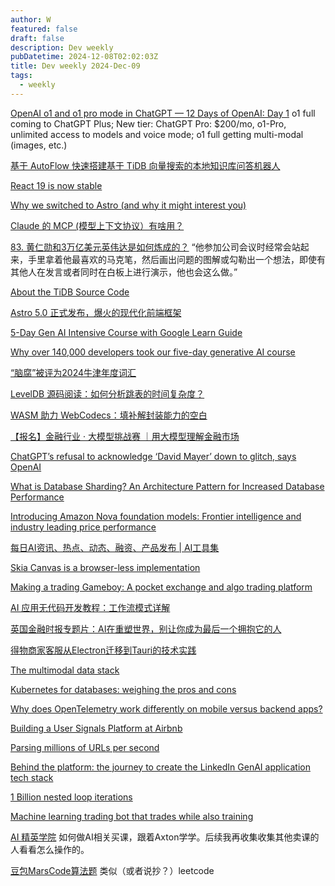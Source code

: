 ```yaml
---
author: W
featured: false
draft: false
description: Dev weekly
pubDatetime: 2024-12-08T02:02:03Z
title: Dev weekly 2024-Dec-09
tags:
  - weekly
---
```


[]()

[]()

[]()

[OpenAI o1 and o1 pro mode in ChatGPT — 12 Days of OpenAI: Day 1](https://www.youtube.com/watch?v=iBfQTnA2n2s) o1 full coming to ChatGPT Plus; New tier: ChatGPT Pro: $200/mo, o1-Pro, unlimited access to models and voice mode; o1 full getting multi-modal (images, etc.)

[基于 AutoFlow 快速搭建基于 TiDB 向量搜索的本地知识库问答机器人](https://mp.weixin.qq.com/s?__biz=MzI3NDIxNTQyOQ%3D%3D&abtest_cookie=AAACAA%3D%3D&ascene=56&chksm=eaf0a750661634fe5f602c7773722e4166ccb5d540a52b37cc7e68548c2cdd6389af807b0a79&clicktime=1733318740&countrycode=CN&devicetype=android-34&enterid=1733318740&exportkey=n_ChQIAhIQ0OCaLylqzyHND%2Bv5xhW63BLjAQIE97dBBAEAAAAAAO3KBQ8ous4AAAAOpnltbLcz9gKNyK89dVj0n8dUL3NuL2%2Fge9bY%2F%2BFBuTA1lPH1X9ScFgmjt44%2Bs%2BOeh1fnySJ7YYf0xjZVIkxbZ%2F86Z9%2FUMn%2FhTIEn1GI%2F2HyfxxFvJz5l8mswFnH6fUOQ4zejpcazLrsU4e49C60yzDsgmGWBHaP4zZxHiWUrupKyPnvyT0zPoLTUbJdD40tMPjjcYsyY8O94hcdEZl%2BdI8Gm2IFqEzEK9f1TUNYQ2L3PZgaLZf3C0QsEcQ7ohUBw%2FiOsziz0tSyoYK%2Fr&fasttmpl_flag=0&fasttmpl_fullversion=7499948-zh_CN-zip&fasttmpl_type=0&finder_biz_enter_id=4&flutter_pos=29&idx=1&lang=zh_CN&mid=2247523170&nettype=WIFI&pass_ticket=%2BRZlqyFnchVOLnRwQgqxp8nsH%2BldBTJFvOBEhcgih98kzb%2FpiTBaGG6SC%2F02dVcQ&ranksessionid=1733313787&realreporttime=1733318740872&scene=90&session_us=gh_484e8c43aade&sessionid=1733313804&sn=897a2d3d564d79677b44ce983656daeb&subscene=93&version=2800363d&wx_header=3&xtrack=1)

[React 19 is now stable](https://react.dev/blog/2024/12/05/react-19)

[Why we switched to Astro (and why it might interest you)](https://www.datocms.com/blog/why-we-switched-to-astro)

[Claude 的 MCP (模型上下文协议）有啥用？](https://sspai.com/post/94360)

[83. 黄仁勋和3万亿美元英伟达是如何炼成的？](https://podcasts.apple.com/my/podcast/83-%E9%BB%84%E4%BB%81%E5%8B%8B%E5%92%8C3%E4%B8%87%E4%BA%BF%E7%BE%8E%E5%85%83%E8%8B%B1%E4%BC%9F%E8%BE%BE%E6%98%AF%E5%A6%82%E4%BD%95%E7%82%BC%E6%88%90%E7%9A%84/id1634356920?i=1000679216030) “他参加公司会议时经常会站起来，手里拿着他最喜欢的马克笔，然后画出问题的图解或勾勒出一个想法，即使有其他人在发言或者同时在白板上进行演示，他也会这么做。”

[About the TiDB Source Code](https://www.pingcap.com/blog/about-the-tidb-source-code/)

[Astro 5.0 正式发布，爆火的现代化前端框架](https://mp.weixin.qq.com/s?__biz=MzU2MTIyNDUwMA%3D%3D&abtest_cookie=AAACAA%3D%3D&ascene=56&chksm=fd317da151f9fa2eeb16d55ea873b96170d9e6388f1ac47555ea55efb9016de49e478ce87798&clicktime=1733279855&countrycode=CN&devicetype=android-34&enterid=1733279855&exportkey=n_ChQIAhIQUaHtUoBm1XvtTHGlOVg%2BZBLjAQIE97dBBAEAAAAAAFqYLwUT1WIAAAAOpnltbLcz9gKNyK89dVj0xTmHe%2BL9z7H3oQquWtl5ufdMVTqNW3Ewsgl484lwXWHoTD1QHxT6ChVIpOxZrLLLudvEKHbAlkeTxUMDSdfXh%2F6rV8L57ue%2FMuvniWe1Za1e%2BInwnKGlaxLR5ha6%2FKvZEE9zwekfbM28Y1TokNm6K2WXojp02L%2FTHtho%2B6VOMBKt3vMQLNnFi7V9nhKpQiro%2BIUxmLtVZU3JXx5DssLEXjgUldtkfdtHx4LpYBDIITbf%2B18SuW3dNJokj6rw&fasttmpl_flag=0&fasttmpl_fullversion=7498741-zh_CN-zip&fasttmpl_type=0&finder_biz_enter_id=4&flutter_pos=20&idx=1&lang=zh_CN&mid=2247531548&nettype=3gnet&pass_ticket=JOc%2BmW79E5VUw61dCVzKFuXahoBLzKybsDRrV8MLpsDjtLxI8d2Y%2Bs5meN9Z618c&ranksessionid=1733279783&realreporttime=1733279855315&scene=90&session_us=gh_c160b24c3196&sessionid=1733279809&sn=ecd9bdb4d185cc37427f0a62bd013548&subscene=93&version=2800363d&wx_header=3&xtrack=1)

[5-Day Gen AI Intensive Course with Google Learn Guide](https://www.kaggle.com/learn-guide/5-day-genai)

[Why over 140,000 developers took our five-day generative AI course](https://blog.google/technology/developers/google-kaggle-genai-intensive/)

[“脑腐”被评为2024牛津年度词汇](https://mp.weixin.qq.com/s?__biz=Mzg2NzI1MDMxMw%3D%3D&abtest_cookie=AAACAA%3D%3D&ascene=56&chksm=cf1853ed483ca0b793d01859874fe3211e3c7ba048c9ab033736fbd0d059bac35ffadd193d91&clicktime=1733271404&countrycode=CN&devicetype=android-34&enterid=1733271404&exportkey=n_ChQIAhIQ1LELKE2g2QXpzPoqLLqduhLaAQIE97dBBAEAAAAAAFcYAK%2FSZnoAAAAOpnltbLcz9gKNyK89dVj01qyUspVBaontaqDaJFKZEiRvG%2BR1uwmhoy1y3JNVTP%2FB0gxQHnDbT7Lrr6HCKWnAxXpUb25g9Y%2B42MnZm7xNLdEujkNHzI%2BL6ls%2FeXf4cybCjsK9G9vbuxMauIDzpa%2FYdtA64C1FZVZBRzCYV00N581z%2Fk9XloDhMSuYRvn0oHztwLfmKzAdHk4cwJ0yKzOLPFc2mJ9SCyRRR9dmGz1AQSHn20yV49qBVuAt%2BzbuXaRgiZ9W&fasttmpl_flag=0&fasttmpl_fullversion=7498741-zh_CN-zip&fasttmpl_type=0&finder_biz_enter_id=4&flutter_pos=6&idx=1&lang=zh_CN&mid=2247504694&nettype=WIFI&pass_ticket=BnrpHNWOst7YzNztQE3ZjV8T%2BtBhVp0VOVyDJw6qBmj5dL2CW02lIQ907FkgfjdM&ranksessionid=1733271364&realreporttime=1733271404077&scene=90&session_us=gh_fbcf58337173&sessionid=1733271367&sn=b9088bc08436ae06c73e3d877e000c87&subscene=93&version=2800363d&wx_header=3&xtrack=1)

[LevelDB 源码阅读：如何分析跳表的时间复杂度？](https://selfboot.cn/2024/09/24/leveldb_source_skiplist_time_analysis/)

[WASM 助力 WebCodecs：填补解封装能力的空白](https://mp.weixin.qq.com/s?__biz=Mzg3Njc0NTgwMg%3D%3D&abtest_cookie=AAACAA%3D%3D&ascene=56&chksm=ce51d75b594e2604c40b1a71ee7c2cf062cc5cbe6a295ca1cee90b3509308156c25564b7a80d&clicktime=1733210044&countrycode=CN&devicetype=android-34&enterid=1733210044&exportkey=n_ChQIAhIQnozCKaIRSlrIVTAWaFhgGhLjAQIE97dBBAEAAAAAAGfGFpM0%2FaAAAAAOpnltbLcz9gKNyK89dVj0yPKSdBGOE2vMlFftQv9zJaUjJFPw7Kg2MJXAy95EnVsOzgnm6zZygetwLqDL8F5HdKlp%2Fh8u0RvA0fEBYMDkVLs2IkI3PYwHMN8EjVCk4%2FDcReQDsXZN4Ba0SANunX9EEABVquyHwcpGTMMkF5TSVYE1bu53Zkyn9aHsA430RL%2BydNwISfxx%2FKJ9fopWMRRQhwQuphq5pe7iimc87YoDim%2BrJfkVs%2FstGC2RzbhG%2F139QZlinQbz4ks8aWD5&fasttmpl_flag=0&fasttmpl_fullversion=7498251-zh_CN-zip&fasttmpl_type=0&finder_biz_enter_id=4&flutter_pos=4&idx=1&lang=zh_CN&mid=2247501641&nettype=WIFI&pass_ticket=xFL7iMoP0tz%2FmYJRA9p7kE67BtlRzXsqzsDb2YZxi9Si0K0oubqJwKKa0%2FsJNrim&ranksessionid=1733208410&realreporttime=1733210044580&scene=90&session_us=gh_6a92a838f9e0&sessionid=1733210037&sn=67dbbe7ae0e85ca82d4f4527f30993fe&subscene=93&version=2800363d&wx_header=3&xtrack=1)

[【报名】金融行业 · 大模型挑战赛 ｜用大模型理解金融市场](https://mp.weixin.qq.com/s?__biz=MzkxNjMzMjM3NA%3D%3D&abtest_cookie=AAACAA%3D%3D&ascene=56&chksm=c001618f2f437f6af7ffae8ac65cc93068af635ab9f1b7ab756894ea894258ea26425d17eab2&clicktime=1733210088&countrycode=CN&devicetype=android-34&enterid=1733210088&exportkey=n_ChQIAhIQ3aAErFOt%2BVqy3FoQR1t59hLjAQIE97dBBAEAAAAAAIRYI1Jpr3EAAAAOpnltbLcz9gKNyK89dVj0IDdtaAUSS1FWUh1RFDeG8OCwuwGXwNJkMD3h0XcnvljZ7dN7H0Vvon6o14ltBLxXflj3mQGVTwvoF%2FQQyFaXJpzuWk%2B38JG3uR4NaeHJnT8lgx2VNzgNkCHuNvd7iEarNJDiWPhdu5IvZgLGfDVX1tDTq0%2F1TsfLW2yo6LHq8S5PyHiPwb35YZivfoAIP%2FbUb7St%2Fh0h14o93inECunOLrli6aXWmEfDUpyj0%2FTArncfi%2BWNn9h1q8M2VaVK&fasttmpl_flag=0&fasttmpl_fullversion=7498251-zh_CN-zip&fasttmpl_type=0&finder_biz_enter_id=4&flutter_pos=14&idx=1&lang=zh_CN&mid=2247489900&nettype=WIFI&pass_ticket=BYGVqe2WxdI6Hkn6PvS1hn%2F%2Fxp4clXzO93aMgPM307upw2vL7yEg9tMQQ5Z8XqJE&ranksessionid=1733210045&realreporttime=1733210088627&scene=90&session_us=gh_88078995cbc4&sessionid=1733210037&sn=de250d16fd204eae6fe7a02d3454085e&subscene=93&version=2800363d&wx_header=3&xtrack=1)

[ChatGPT’s refusal to acknowledge ‘David Mayer’ down to glitch, says OpenAI](https://www.theguardian.com/technology/2024/dec/03/chatgpts-refusal-to-acknowledge-david-mayer-down-to-glitch-says-openai)

[What is Database Sharding? An Architecture Pattern for Increased Database Performance](https://www.pingcap.com/blog/database-sharding-defined/)

[Introducing Amazon Nova foundation models: Frontier intelligence and industry leading price performance](https://aws.amazon.com/cn/blogs/aws/introducing-amazon-nova-frontier-intelligence-and-industry-leading-price-performance/)

[每日AI资讯、热点、动态、融资、产品发布 | AI工具集](https://ai-bot.cn/daily-ai-news/)

[Skia Canvas is a browser-less implementation](https://skia-canvas.org/)

[Making a trading Gameboy: A pocket exchange and algo trading platform](https://questdb.io/blog/making-a-trading-gameboy/)

[AI 应用无代码开发教程：工作流模式详解](https://ruanyifeng.com/blog/2024/12/no-code-ai-tutorial.html)

[英国金融时报专题片：AI在重塑世界，别让你成为最后一个拥抱它的人](https://mp.weixin.qq.com/s?__biz=Mzg5NTc4ODkzOA%3D%3D&abtest_cookie=AAACAA%3D%3D&ascene=56&chksm=c153c5d2ed72668ae1025de306c9443934868666874c8e3a7fac0852f54fbdacdda97ab58814&clicktime=1733185508&countrycode=CN&devicetype=android-34&enterid=1733185508&exportkey=n_ChQIAhIQ9lg51udGLFBsIQhXvuIfGxLjAQIE97dBBAEAAAAAAEw6L7TiVrIAAAAOpnltbLcz9gKNyK89dVj0ZAs9GO50qPimqWIJ9%2BOyYB%2BkpwBwE42kwjKF3U6Y2da54D0NKanoKRu54oFioknuucbSVeJ7gzoCWVKbew1z83YokJkN9NfzXiJEPuNlHgfaZAu5kpwdVZmWkG9Ig7dMKdvqeJ%2BhqeLZKNC4hycsch5Hk5zwyNhjO5l0ny3ik8a0Ofg9GXIhdoWPfUa6flQwzsim8pR8yxcluw7Zu2yRR4bDacUuPQ3L%2B%2F%2FjtEr64Q8hkntDjPO8SjT8pnFG&fasttmpl_flag=0&fasttmpl_fullversion=7496853-zh_CN-zip&fasttmpl_type=0&finder_biz_enter_id=4&flutter_pos=4&idx=2&lang=zh_CN&mid=2247494478&nettype=3gnet&pass_ticket=wgQeDfALPbowGnwQMNhWTqAgIeLsV1WpKYepZg8sZF6YzVzLNOG9BGnMw6PsMyVO&ranksessionid=1733185365&realreporttime=1733185508255&scene=90&session_us=gh_032ae552a9dd&sessionid=1733185370&sn=cec81b7408d8455c8d6048ccd5858658&subscene=93&version=2800363d&wx_header=3&xtrack=1)

[得物商家客服从Electron迁移到Tauri的技术实践](https://mp.weixin.qq.com/s?__biz=MzkxNTE3ODU0NA%3D%3D&abtest_cookie=AAACAA%3D%3D&ascene=56&chksm=c068c15f20fc084ce2c9dd5309a7a83ad14aa82fc03a9986f420c916f451b969681b1ca56f0d&clicktime=1733141879&countrycode=CN&devicetype=android-34&enterid=1733141879&exportkey=n_ChQIAhIQiGCzO7LgIwswLMsgQ%2FmqJRLjAQIE97dBBAEAAAAAAMsTNy3rm6AAAAAOpnltbLcz9gKNyK89dVj0KObV2SBFshTj8zhhqmxIE2SD8DjeYKia1OnD5MWbJv6LI7gSc%2Fot9i2iIubrlk5yec%2B0zaJesKBm1jkZkyyJQ37GX5TZl2lX5dzxDbikQUhhMG5sJd0yT82k%2BBcbPAmgpgmoxfgvsscRm5tOix3HPRId3mwFMXbRW%2F3q1qy2CUgQ%2B%2FbJhcmAuKB5ap3cgMjAzFLPOce0aUqKmnpwN7QZke%2BF4N5sYDF741TDfx8ZVT3w1xEJWSjKvx3EuXVC&fasttmpl_flag=0&fasttmpl_fullversion=7496853-zh_CN-zip&fasttmpl_type=0&finder_biz_enter_id=4&flutter_pos=6&idx=1&lang=zh_CN&mid=2247536222&nettype=WIFI&pass_ticket=h7F%2B7CPu1kv5O8DMGoyPUQ2zBWfOHljY%2FBd86%2B6j3Ojzx6CZm74Xob2XWvZO52RK&ranksessionid=1733141273&realreporttime=1733141879992&scene=90&session_us=gh_13ba5621e65c&sessionid=1733141292&sn=4e01d5da3bad58ad383dd3958ef8038b&subscene=93&version=2800363b&wx_header=3&xtrack=1)

[The multimodal data stack](https://rerun.io/)

[Kubernetes for databases: weighing the pros and cons](https://www.cncf.io/blog/2024/11/27/kubernetes-for-databases-weighing-the-pros-and-cons/)

[Why does OpenTelemetry work differently on mobile versus backend apps?](https://www.cncf.io/blog/2024/11/29/why-does-opentelemetry-work-differently-on-mobile-versus-backend-apps/)

[Building a User Signals Platform at Airbnb](https://medium.com/airbnb-engineering/building-a-user-signals-platform-at-airbnb-b236078ec82b)

[Parsing millions of URLs per second](https://onlinelibrary.wiley.com/doi/10.1002/spe.3296?s=09)

[Behind the platform: the journey to create the LinkedIn GenAI application tech stack](https://www.linkedin.com/blog/engineering/generative-ai/behind-the-platform-the-journey-to-create-the-linkedin-genai-application-tech-stack)

[1 Billion nested loop iterations](https://benjdd.com/languages2/)

[Machine learning trading bot that trades while also training](https://github.com/yeonholee50/AmpyFin)

[AI 精英学院](https://www.axtonliu.ai/about) 如何做AI相关买课，跟着Axton学学。后续我再收集收集其他卖课的人看看怎么操作的。

[豆包MarsCode算法题](https://juejin.cn/problemset) 类似（或者说抄？）leetcode

[]()

[]()

[]()

[]()

[]()

[]()

[]()

[]()

[]()

[]()

[]()

[]()

[]()

[]()

[]()

[]()

[]()

[]()

[]()

[]()

[]()

[]()

[]()

[]()

[]()

[]()

[]()

[]()

[]()

[]()

[]()

[]()

[]()

[]()

[]()

[]()

[]()

[]()

[]()

[]()

[]()

[]()

[]()

[]()

[]()

[]()

[]()

[]()

[]()

[]()

[]()

[]()

[]()

[]()

[]()

[]()

[]()

[]()

[]()

[]()

[]()

[]()

[]()

[]()

[]()

[]()

[]()

[]()

[]()

[]()

[]()

[]()

[]()

[]()

[]()

[]()

[]()

[]()

[]()

[]()

[]()

[]()

[]()
